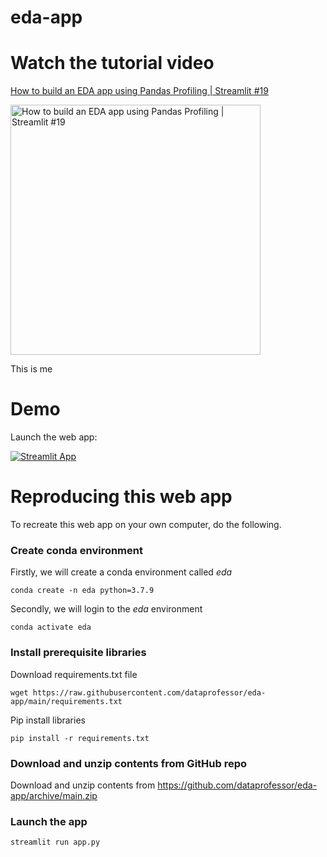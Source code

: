 # eda-app

# Watch the tutorial video

[How to build an EDA app using Pandas Profiling | Streamlit #19](https://youtu.be/p4uohebPuCg)

<a href="https://youtu.be/p4uohebPuCg"><img src="http://img.youtube.com/vi/p4uohebPuCg/0.jpg" alt="How to build an EDA app using Pandas Profiling | Streamlit #19" title="How to build an EDA app using Pandas Profiling | Streamlit #19" width="400" /></a>

This is me

# Demo

Launch the web app:

[![Streamlit App](https://static.streamlit.io/badges/streamlit_badge_black_white.svg)](https://share.streamlit.io/dataprofessor/eda-app/main/app.py)

# Reproducing this web app
To recreate this web app on your own computer, do the following.

### Create conda environment
Firstly, we will create a conda environment called *eda*
```
conda create -n eda python=3.7.9
```
Secondly, we will login to the *eda* environment
```
conda activate eda
```
### Install prerequisite libraries

Download requirements.txt file

```
wget https://raw.githubusercontent.com/dataprofessor/eda-app/main/requirements.txt

```

Pip install libraries
```
pip install -r requirements.txt
```

###  Download and unzip contents from GitHub repo

Download and unzip contents from https://github.com/dataprofessor/eda-app/archive/main.zip

###  Launch the app

```
streamlit run app.py
```
